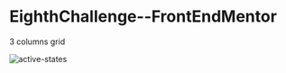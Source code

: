 # EighthChallenge--FrontEndMentor
3 columns grid

![active-states](https://user-images.githubusercontent.com/88949000/153654971-30c11e39-665a-4627-b88f-e2174c6462e4.jpg)
